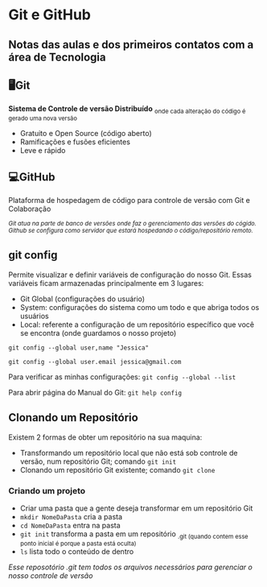 # Git e GitHub 

## Notas das aulas e dos primeiros contatos com a área de Tecnologia

## 🖥️Git
**Sistema de Controle de versão Distribuído**
<sub> onde cada alteração do código é gerado uma nova versão </sub>

* Gratuito e Open Source (código aberto)
* Ramificações e fusões eficientes
* Leve e rápido

## 💻GitHub
Plataforma de hospedagem de código para controle de versão com Git e Colaboração

<sub>*Git atua na parte de banco de versões onde faz o gerenciamento das versões do cógido.*
*Github se configura como servidor que estará hospedando o código/repositório remoto.*</sub>
## git config

Permite visualizar e definir variáveis de configuração do nosso Git. Essas variáveis ficam armazenadas principalmente em 3 lugares: 

- Git Global (configurações do usuário)
- System: configurações do sistema como um todo e que abriga todos os usuários
- Local: referente a configuração de um repositório específico que você se encontra (onde guardamos o nosso projeto)

`git config --global user,name "Jessica"`

`git config --global user.email jessica@gmail.com`

Para verificar as minhas configurações: `git config --global --list`

Para abrir página do Manual do Git: `git help config`



## Clonando um Repositório
Existem 2 formas de obter um repositório na sua maquina:
* Transformando um repositório local que não está sob controle de versão, num repositório Git; comando `git init`
*  Clonando um repositório Git existente; comando `git clone`

### Criando um projeto
* Criar uma pasta que a gente deseja transformar em um repositório Git
* 
  `mkdir NomeDaPasta` cria a pasta
* `cd NomeDaPasta` entra na pasta
* `git init` transforma a pasta em um repositório
<sub>.git (quando contem esse ponto inicial é porque a pasta está oculta)</sub>
* `ls` lista todo o conteúdo de dentro

*Esse reposotório .git tem todos os arquivos necessários para gerenciar o nosso controle de versão*


